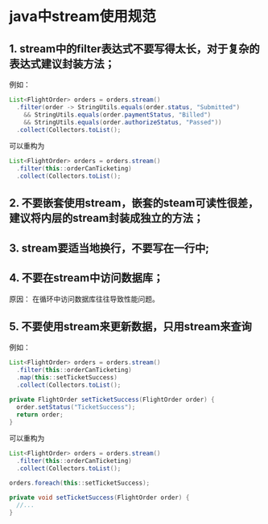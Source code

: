 # java中stream使用规范

## 1. stream中的filter表达式不要写得太长，对于复杂的表达式建议封装方法；  

例如：

```java
List<FlightOrder> orders = orders.stream()
  .filter(order -> StringUtils.equals(order.status, "Submitted") 
    && StringUtils.equals(order.paymentStatus, "Billed")
    && StringUtils.equals(order.authorizeStatus, "Passed"))
  .collect(Collectors.toList();
```

可以重构为

```java
List<FlightOrder> orders = orders.stream()
  .filter(this::orderCanTicketing)
  .collect(Collectors.toList();
```

## 2. 不要嵌套使用stream，嵌套的steam可读性很差，建议将内层的stream封装成独立的方法；  

## 3. stream要适当地换行，不要写在一行中;

## 4. 不要在stream中访问数据库；  
 
原因： 在循环中访问数据库往往导致性能问题。

## 5. 不要使用stream来更新数据，只用stream来查询

例如：

```java
List<FlightOrder> orders = orders.stream()
  .filter(this::orderCanTicketing)
  .map(this::setTicketSuccess)
  .collect(Collectors.toList();

private FlightOrder setTicketSuccess(FlightOrder order) {
  order.setStatus("TicketSuccess");
  return order;
}
```

可以重构为

```java
List<FlightOrder> orders = orders.stream()
  .filter(this::orderCanTicketing)  
  .collect(Collectors.toList();

orders.foreach(this::setTicketSuccess);

private void setTicketSuccess(FlightOrder order) {
  //...
}
```
